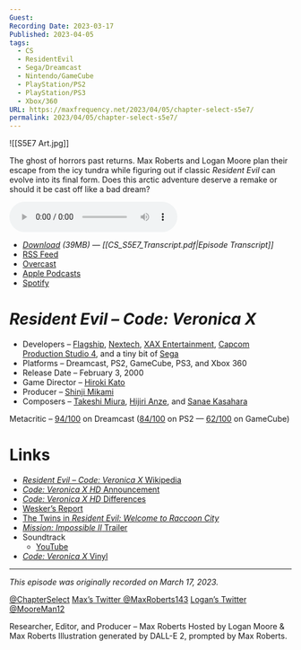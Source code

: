 ```yaml
---
Guest: 
Recording Date: 2023-03-17
Published: 2023-04-05
tags:
  - CS
  - ResidentEvil
  - Sega/Dreamcast
  - Nintendo/GameCube
  - PlayStation/PS2
  - PlayStation/PS3
  - Xbox/360
URL: https://maxfrequency.net/2023/04/05/chapter-select-s5e7/
permalink: 2023/04/05/chapter-select-s5e7/
---
```

![[S5E7 Art.jpg]]

The ghost of horrors past returns. Max Roberts and Logan Moore plan their escape from the icy tundra while figuring out if classic *Resident Evil* can evolve into its final form. Does this arctic adventure deserve a remake or should it be cast off like a bad dream?

<audio controls>
  <source src="https://traffic.libsyn.com/chapterselectpod/CS_S5E7_Final.mp3">
</audio>

- *[Download](https://traffic.libsyn.com/chapterselectpod/CS_S5E7_Final.mp3) (39MB)  — [[CS_S5E7_Transcript.pdf|Episode Transcript]]*
- [RSS Feed](https://chapterselectpod.libsyn.com/rss)
- [Overcast](https://overcast.fm/itunes1568777352/chapter-select)
- [Apple Podcasts](https://podcasts.apple.com/us/podcast/chapter-select/id1568777352)
- [Spotify](https://open.spotify.com/show/4f1TLZXbwtSX7uHROe9KlS)
# *Resident Evil – Code: Veronica X*

- Developers – [Flagship](https://en.wikipedia.org/wiki/Flagship_(company)), [Nextech](https://en.wikipedia.org/wiki/Nex_Entertainment), [XAX Entertainment](https://www.mobygames.com/company/1958/xax-entertainment-inc/), [Capcom Production Studio 4](https://en.wikipedia.org/wiki/Capcom#Development_studios), and a tiny bit of [Sega](https://en.wikipedia.org/wiki/Sega)
- Platforms – Dreamcast, PS2, GameCube, PS3, and Xbox 360
- Release Date – February 3, 2000
- Game Director – [Hiroki Kato](https://www.mobygames.com/developer/sheet/view/developerId,79034/)
- Producer – [Shinji Mikami](https://en.wikipedia.org/wiki/Shinji_Mikami)
- Composers – [Takeshi Miura](https://www.mobygames.com/developer/sheet/view/developerId,51492/), [Hijiri Anze](https://www.mobygames.com/developer/sheet/view/developerId,78958/), and [Sanae Kasahara](https://www.mobygames.com/developer/sheet/view/developerId,78959/)

Metacritic – [94/100](https://www.metacritic.com/game/dreamcast/resident-evil-code-veronica) on Dreamcast ([84/100](https://www.metacritic.com/game/playstation-2/resident-evil-code-veronica-x) on PS2 — [62/100](https://www.metacritic.com/game/gamecube/resident-evil-code-veronica-x) on GameCube)
# Links

- [*Resident Evil – Code: Veronica X* Wikipedia](https://en.wikipedia.org/wiki/Resident_Evil_–_Code:_Veronica)
- [*Code: Veronica X HD* Announcement](https://news.capcomusa.com/lets/browse/resident-evil-4-and-resident-evil-code-veronica-x-coming-in-hd-this-fall)
- [*Code: Veronica X HD* Differences](https://www.ign.com/wikis/resident-evil-code-veronica-x-hd/HD_Version_Differences)
- [Wesker’s Report](https://youtu.be/vRFw8Es6BXc)
- [The Twins in *Resident Evil: Welcome to Raccoon City*](https://youtu.be/Tdnxwj31gjc)
- [*Mission: Impossible II* Trailer](https://youtu.be/vIpqpRuGrq4)
- Soundtrack
	- [YouTube](https://youtube.com/playlist?list=PLhwL_3lZ3YPifmqhiKDF5_gzoVAZ4UusR)
- [*Code: Veronica X* Vinyl](https://www.lacedrecords.com/products/resident-evil-code-veronica-deluxe-double-vinyl)

---
*This episode was originally recorded on March 17, 2023.*

[@ChapterSelect](https://www.twitter.com/chapterselect)
[Max’s Twitter @MaxRoberts143](https://www.twitter.com/maxroberts143)
[Logan’s Twitter @MooreMan12](https://www.twitter.com/mooreman12)

Researcher, Editor, and Producer – Max Roberts
Hosted by Logan Moore & Max Roberts
Illustration generated by DALL-E 2, prompted by Max Roberts.